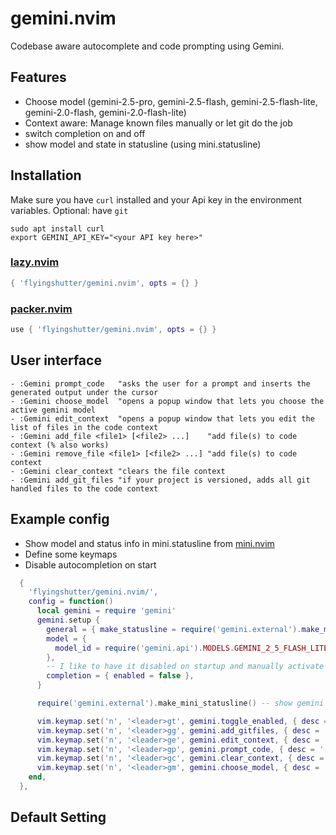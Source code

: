 # gemini.nvim
Codebase aware autocomplete and code prompting using Gemini.  

## Features 
- Choose model (gemini-2.5-pro, gemini-2.5-flash, gemini-2.5-flash-lite, gemini-2.0-flash, gemini-2.0-flash-lite)
- Context aware: Manage known files manually or let git do the job
- switch completion on and off
- show model and state in statusline (using mini.statusline)


## Installation
Make sure you have `curl` installed and your Api key in the environment variables. 
Optional: have `git`
```
sudo apt install curl
export GEMINI_API_KEY="<your API key here>"
```

### [lazy.nvim](https://github.com/folke/lazy.nvim)
```lua
{ 'flyingshutter/gemini.nvim', opts = {} }
```

### [packer.nvim](https://github.com/wbthomason/packer.nvim)
```lua
use { 'flyingshutter/gemini.nvim', opts = {} }
```
## User interface
```vim
- :Gemini prompt_code   "asks the user for a prompt and inserts the generated output under the cursor
- :Gemini choose_model  "opens a popup window that lets you choose the active gemini model
- :Gemini edit_context  "opens a popup window that lets you edit the list of files in the code context
- :Gemini add_file <file1> [<file2> ...]    "add file(s) to code context (% also works)
- :Gemini remove_file <file1> [<file2> ...] "add file(s) to code context
- :Gemini clear_context "clears the file context
- :Gemini add_git_files "if your project is versioned, adds all git handled files to the code context
```

## Example config
* Show model and status info in mini.statusline from [mini.nvim](https://github.com/nvim-mini/mini.nvim)
* Define some keymaps
* Disable autocompletion on start
```lua
  {
    'flyingshutter/gemini.nvim/',
    config = function()
      local gemini = require 'gemini'
      gemini.setup {
        general = { make_statusline = require('gemini.external').make_mini_statusline },
        model = {
          model_id = require('gemini.api').MODELS.GEMINI_2_5_FLASH_LITE,
        },
        -- I like to have it disabled on startup and manually activate when needed (free tier user, quota matters)
        completion = { enabled = false },
      }

      require('gemini.external').make_mini_statusline() -- show gemini in statusline and indicate (en/dis)abled

      vim.keymap.set('n', '<leader>gt', gemini.toggle_enabled, { desc = '[G]emini [T]oggle Autocompletion' })
      vim.keymap.set('n', '<leader>gg', gemini.add_gitfiles, { desc = '[G]emini add [G]itfiles' })
      vim.keymap.set('n', '<leader>ge', gemini.edit_context, { desc = '[G]emini [E]dit Context' })
      vim.keymap.set('n', '<leader>gp', gemini.prompt_code, { desc = '[G]emini [P]rompt Code' })
      vim.keymap.set('n', '<leader>gc', gemini.clear_context, { desc = '[G]emini [C]lear Context' })
      vim.keymap.set('n', '<leader>gm', gemini.choose_model, { desc = '[G]emini Choose [M]odel' })
    end,
  },

```

## Default Setting
```lua
```
